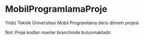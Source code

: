 # MobilProgramlamaProje

Yıldız Teknik Üniversitesi Mobil Programlama dersi dönem projesi

Not: Proje kodları master branchinde bulunmaktadır.




